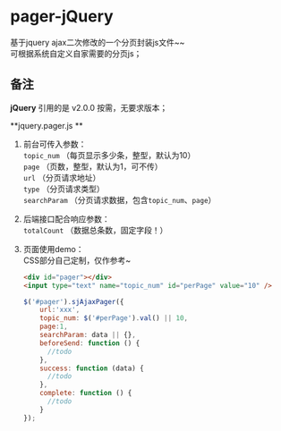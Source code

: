 # pager-jQuery
  基于jquery ajax二次修改的一个分页封装js文件~~  
  可根据系统自定义自家需要的分页js；
 
## 备注

**jQuery** 引用的是 v2.0.0 
  按需，无要求版本；
 
**jquery.pager.js **  
 1. 前台可传入参数：  
    `topic_num` （每页显示多少条，整型，默认为10）  
    `page` （页数，整型，默认为1，可不传）  
    `url` （分页请求地址）  
    `type` （分页请求类型）  
    `searchParam` （分页请求数据，包含`topic_num`、`page`）  
    
 2. 后端接口配合响应参数：     
    `totalCount` （数据总条数，固定字段！）  

 3. 页面使用demo：  
    CSS部分自己定制，仅作参考~  
    
    ```html
    <div id="pager"></div>
    <input type="text" name="topic_num" id="perPage" value="10" />
    ```
    
    ```javascript
    $('#pager').sjAjaxPager({
        url:'xxx',
        topic_num: $('#perPage').val() || 10,
        page:1,
        searchParam: data || {},
        beforeSend: function () {
          //todo
        },
        success: function (data) {
          //todo
        },
        complete: function () {
          //todo
        }
    });
    ```
